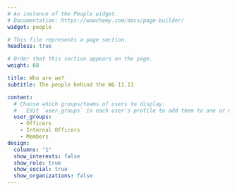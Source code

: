 ```yaml
---
# An instance of the People widget.
# Documentation: https://wowchemy.com/docs/page-builder/
widget: people

# This file represents a page section.
headless: true

# Order that this section appears on the page.
weight: 68

title: Who are we?
subtitle: The people behind the WG 11.11

content:
  # Choose which groups/teams of users to display.
  #   Edit `user_groups` in each user's profile to add them to one or more of these groups.
  user_groups:
    - Officers
    - Internal Officers
    - Members
design:
  columns: "1"
  show_interests: false
  show_role: true
  show_social: true
  show_organizations: false
---
```

